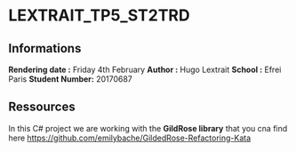 # LEXTRAIT_TP5_ST2TRD

##  Informations

**Rendering date :** Friday 4th February
**Author :** Hugo Lextrait
**School :** Efrei Paris
**Student Number:** 20170687

## Ressources 

In this C# project we are working with the **GildRose library** that you cna find here  https://github.com/emilybache/GildedRose-Refactoring-Kata 

